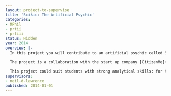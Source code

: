 ```yaml
---
layout: project-to-supervise
title: 'Scikic: The Artificial Psychic'
categories:
- MPhil
- prtii
- prtiii
status: Hidden
year: 2014
overview: |-
  In this project you will contribute to an artificial psychic called Scikic ([scikic.org](http://scikic.org)). The artificial psychic works by querying a user on preferences about life (e.g. movies) and making predictions about what type of person the user is. Scikic consists of a front end (a web interface or a mobile app), and a back end (an information engine). At the moment Scikic isn’t a very good artificial psychic (its information engine is a little rusty, it doesn't have enough data), but over time Scikic will be able to make good predictions about people using only a little information. Software for the project will be written according to the principles of open data science.

  The project is a collaboration with the start up company [CitizenMe](http://www.citizenme.com/).
  
  This project could suit students with strong analytical skills: for the inference engine there will be a focus on linear algebra and probabilistic inference in the software. However, we also need students with a good knowledge of web interfaces and a flair for design.
supervisors:
- neil-d-lawrence
published: 2014-01-01
---
```

